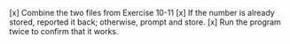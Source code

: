 [x] Combine the two files from Exercise 10-11
[x] If the number is already stored, reported it back; otherwise, prompt and store.
[x] Run the program twice to confirm that it works.
